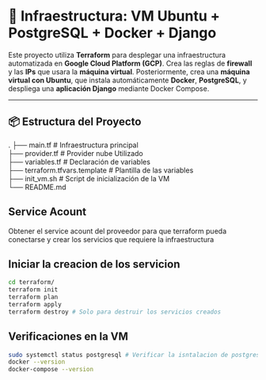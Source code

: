 # 💠 Infraestructura: VM Ubuntu + PostgreSQL + Docker + Django

Este proyecto utiliza **Terraform** para desplegar una infraestructura automatizada en **Google Cloud Platform (GCP)**. 
Crea las reglas de **firewall** y las **IPs** que usara la **máquina virtual**.
Posteriormente, crea una **máquina virtual con Ubuntu**, que instala automáticamente **Docker**, **PostgreSQL**, y despliega una **aplicación Django** mediante Docker Compose.

---

## 📦 Estructura del Proyecto
. 
├── main.tf # Infraestructura principal  
├── provider.tf # Provider nube Utilizado  
├── variables.tf # Declaración de variables   
├── terraform.tfvars.template # Plantilla de las variables  
├── init_vm.sh # Script de inicialización de la VM  
└── README.md

## Service Acount
Obtener el service acount del proveedor para que terraform pueda conectarse y crear los servicios que requiere la infraestructura

## Iniciar la creacion de los servicion
```bash
cd terraform/
terraform init
terraform plan
terraform apply
terraform destroy # Solo para destruir los servicios creados
```

## Verificaciones en la VM
```bash
sudo systemctl status postgresql # Verificar la isntalacion de postgresql y ver el estado actual
docker --version
docker-compose --version
```